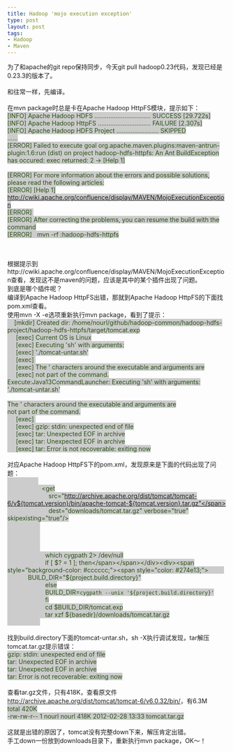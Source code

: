 ```yaml
--- 
title: Hadoop 'mojo execution exception'
type: post
layout: post
tags: 
- Hadoop
- Maven
---
```

为了和apache的git repo保持同步，今天git pull hadoop0.23代码，发现已经是0.23.3的版本了。<br /><br />和往常一样，先编译。<br /><br />在mvn package时总是卡在Apache Hadoop HttpFS模块，提示如下：<br /><span style="background-color: #cccccc; color: #274e13;">[INFO] Apache Hadoop HDFS ................................ SUCCESS [29.722s]</span><br /><span style="background-color: #cccccc;"><span style="color: #274e13;">[INFO] Apache Hadoop HttpFS .............................. FAILURE [2.307s]</span></span><br /><span style="background-color: #cccccc;"><span style="color: #274e13;">[INFO] Apache Hadoop HDFS Project ........................ SKIPPED</span></span><br /><span style="background-color: #cccccc;"><span style="color: #274e13;">......</span></span><br /><span style="background-color: #cccccc;"><span style="color: #274e13;">[ERROR] Failed to execute goal org.apache.maven.plugins:maven-antrun-plugin:1.6:run (dist) on project hadoop-hdfs-httpfs: An Ant BuildException has occured: exec returned: 2 -> [Help 1]</span></span><br /><br /><span style="background-color: #cccccc;"><span style="color: #274e13;">[ERROR] For more information about the errors and possible solutions, please read the following articles:</span></span><br /><span style="background-color: #cccccc;"><span style="color: #274e13;">[ERROR] [Help 1] http://cwiki.apache.org/confluence/display/MAVEN/MojoExecutionException</span></span><br /><span style="background-color: #cccccc;"><span style="color: #274e13;">[ERROR] </span></span><br /><span style="background-color: #cccccc;"><span style="color: #274e13;">[ERROR] After correcting the problems, you can resume the build with the command</span></span><br /><span style="background-color: #cccccc;"><span style="color: #274e13;">[ERROR]   mvn <goals> -rf :hadoop-hdfs-httpfs</span></span><br /><span style="background-color: #cccccc;"><span style="color: #274e13;"><br /></span></span><br /><div></div><div>根据提示到http://cwiki.apache.org/confluence/display/MAVEN/MojoExecutionException查看，发现这不是maven的问题，应该是其中的某个插件出现了问题。</div><div></div><div>到底是哪个插件呢？</div><div>编译到Apache Hadoop HttpFS出错，那就到Apache Hadoop HttpFS的下面找pom.xml查看。</div><div></div><div>使用mvn -X -e选项重新执行mvn package，看到了提示：</div><div></div><div><div><span style="background-color: #cccccc; color: #274e13;">    [mkdir] Created dir: /home/nourl/github/hadoop-common/hadoop-hdfs-project/hadoop-hdfs-httpfs/target/tomcat.exp</span></div><div><span style="background-color: #cccccc; color: #274e13;">     [exec] Current OS is Linux</span></div><div><span style="background-color: #cccccc; color: #274e13;">     [exec] Executing 'sh' with arguments:</span></div><div><span style="background-color: #cccccc; color: #274e13;">     [exec] './tomcat-untar.sh'</span></div><div><span style="background-color: #cccccc; color: #274e13;">     [exec] </span></div><div><span style="background-color: #cccccc; color: #274e13;">     [exec] The ' characters around the executable and arguments are</span></div><div><span style="background-color: #cccccc; color: #274e13;">     [exec] not part of the command.</span></div><div><span style="background-color: #cccccc; color: #274e13;">Execute:Java13CommandLauncher: Executing 'sh' with arguments:</span></div><div><span style="background-color: #cccccc; color: #274e13;">'./tomcat-untar.sh'</span></div><div><span style="background-color: #cccccc; color: #274e13;"><br /></span></div><div><span style="background-color: #cccccc; color: #274e13;">The ' characters around the executable and arguments are</span></div><div><span style="background-color: #cccccc; color: #274e13;">not part of the command.</span></div><div><span style="background-color: #cccccc; color: #274e13;">     [exec] </span></div><div><span style="background-color: #cccccc; color: #274e13;">     [exec] gzip: stdin: unexpected end of file</span></div><div><span style="background-color: #cccccc; color: #274e13;">     [exec] tar: Unexpected EOF in archive</span></div><div><span style="background-color: #cccccc; color: #274e13;">     [exec] tar: Unexpected EOF in archive</span></div><div><span style="background-color: #cccccc; color: #274e13;">     [exec] tar: Error is not recoverable: exiting now</span></div></div><br /><div></div><div>对应Apache Hadoop HttpFS下的pom.xml，发现原来是下面的代码出现了问题：</div><div><div></div><div><span style="background-color: #cccccc;"><span style="color: #274e13;">                   <mkdir dir="downloads"/></span></span></div><div><span style="background-color: #cccccc;"><span style="color: #274e13;">                    <get</span></span></div><div><span style="background-color: #cccccc;"><span style="color: #274e13;">                        src="http://archive.apache.org/dist/tomcat/tomcat-6/v${tomcat.version}/bin/apache-tomcat-${tomcat.version}.tar.gz"</span></span></div><div><span style="background-color: #cccccc;"><span style="color: #274e13;">                        dest="downloads/tomcat.tar.gz" verbose="true" skipexisting="true"/></span></span></div><div><span style="background-color: #cccccc;"><span style="color: #274e13;">                    <delete dir="${project.build.directory}/tomcat.exp"/></span></span></div><div><span style="background-color: #cccccc;"><span style="color: #274e13;">                    <mkdir dir="${project.build.directory}/tomcat.exp"/></span></span></div><div><span style="background-color: #cccccc; color: #274e13;">                    <!-- Using Unix script to preserve file permissions --></span></div><div><span style="background-color: #cccccc;"><span style="color: #274e13;">                    <echo file="${project.build.directory}/tomcat-untar.sh"></span></span></div><div><span style="background-color: #cccccc; color: #274e13;">                      which cygpath 2> /dev/null</span></div><div><span style="background-color: #cccccc;"><span style="color: #274e13;">                      if [ $? = 1 ]; then</span></span></div><div><span style="background-color: #cccccc;"><span style="color: #274e13;">                      BUILD_DIR="${project.build.directory}"</span></span></div><div><span style="background-color: #cccccc;"><span style="color: #274e13;">                      else</span></span></div><div><span style="background-color: #cccccc;"><span style="color: #274e13;">                      BUILD_DIR=`cygpath --unix '${project.build.directory}'`</span></span></div><div><span style="background-color: #cccccc;"><span style="color: #274e13;">                      fi</span></span></div><div><span style="background-color: #cccccc;"><span style="color: #274e13;">                      cd $BUILD_DIR/tomcat.exp</span></span></div><div><span style="background-color: #cccccc;"><span style="color: #274e13;">                      tar xzf ${basedir}/downloads/tomcat.tar.gz</span></span></div><div><span style="background-color: #cccccc;"><span style="color: #274e13;">                    </echo></span></span><br /><span style="background-color: #cccccc;"><span style="color: #274e13;"><br /></span></span></div></div><div></div><div>找到build.directory下面的tomcat-untar.sh，sh -X执行调试发现，tar解压tomcat.tar.gz提示错误：</div><div><div><span style="background-color: #cccccc;"><span style="color: #274e13;">gzip: stdin: unexpected end of file</span></span></div><div><span style="background-color: #cccccc;"><span style="color: #274e13;">tar: Unexpected EOF in archive</span></span></div><div><span style="background-color: #cccccc;"><span style="color: #274e13;">tar: Unexpected EOF in archive</span></span></div><div><span style="background-color: #cccccc;"><span style="color: #274e13;">tar: Error is not recoverable: exiting now</span></span><br /><span style="background-color: #cccccc;"><span style="color: #274e13;"><br /></span></span></div></div><div></div><div>查看tar.gz文件，只有418K，查看原文件<a href="http://archive.apache.org/dist/tomcat/tomcat-6/v6.0.32/bin/">http://archive.apache.org/dist/tomcat/tomcat-6/v6.0.32/bin/</a>，有6.3M</div><div><div><span style="background-color: #cccccc;"><span style="color: #274e13;">total 420K</span></span></div><div><span style="background-color: #cccccc;"><span style="color: #274e13;">-rw-rw-r-- 1 nourl nourl 418K 2012-02-28 13:33 tomcat.tar.gz</span></span><br /><span style="background-color: #cccccc;"><span style="color: #274e13;"><br /></span></span></div></div><div></div><div>这就是出错的原因了，tomcat没有完整down下来，解压肯定出错。</div><div></div><div>手工down一份放到downloads目录下，重新执行mvn package，OK～！<br /><br /></div><div></div>

